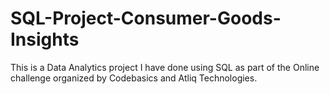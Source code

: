# SQL-Project-Consumer-Goods-Insights
This is a Data Analytics project I have done using SQL as part of the Online challenge organized by Codebasics and Atliq Technologies.
